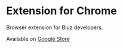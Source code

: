 Extension for Chrome
====================

Browser extension for Bluz developers.

Available on [Google Store](https://chrome.google.com/webstore/detail/bluz-toolbar/ldlhdffneodlnkhggbpgnlmhphniaibn?hl=ru&gl=UA)

